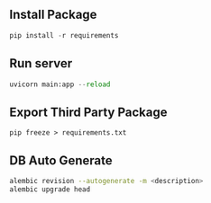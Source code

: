 ## Install Package

```python
pip install -r requirements
```

## Run server

```python
uvicorn main:app --reload
```

## Export Third Party Package
```
pip freeze > requirements.txt
```

## DB Auto Generate
```bash
alembic revision --autogenerate -m <description>
alembic upgrade head
```


